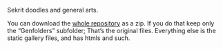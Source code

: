 Sekrit doodles and general arts.

You can download the [whole repository](https://github.com/DuendeInexistente/sekritdoodles/tree/gh-pages) as a zip. If you do that keep only the “Genfolders” subfolder; That’s the original files. Everything else is the static gallery files, and has htmls and such.
